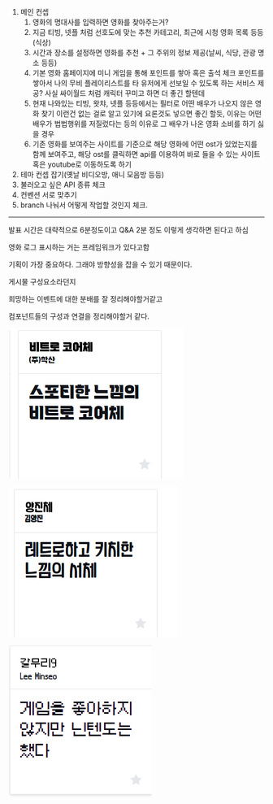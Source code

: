 1. 메인 컨셉
   1. 영화의 명대사를 입력하면 영화를 찾아주는거?
   2. 지금 티빙, 넷플 처럼 선호도에 맞는 추천 카테고리, 최근에 시청 영화 목록 등등 (식상)
   3. 시간과 장소를 설정하면 영화를 추천 + 그 주위의  정보 제공(날씨, 식당, 관광 명소 등등)
   4. 기본 영화 홈페이지에 미니 게임을 통해 포인트를 쌓아 혹은 출석 체크 포인트를 쌓아서 나의 무비 플레이리스트를 타 유저에게 선보일 수 있도록 하는 서비스 제공? 사실 싸이월드 처럼 캐릭터 꾸미고 하면 더 좋긴 할텐데 
   5. 현재 나와있는 티빙, 왓챠, 넷플 등등에서는 필터로 어떤 배우가 나오지 않은 영화 찾기 이런건 없는 걸로 알고 있기에 요론것도 넣으면 좋긴 할듯, 이유는 어떤 배우가 법법행위를 저질렀다는 등의 이유로 그 배우가 나온 영화 소비를 하기 싫을 경우
   6. 기존 영화를 보여주는 사이트를 기준으로 해당 영화에 어떤 ost가 있었는지를 함께 보여주고, 해당 ost를 클릭하면 api를 이용하여 바로 들을 수 있는 사이트 혹은 youtube로 이동하도록 하기 
2. 테마 컨셉 잡기(옛날 비디오방, 애니 모음방 등등)
3. 불러오고 싶은 API 종류 체크
4. 컨벤션 서로 맞추기
5. branch 나눠서 어떻게 작업할 것인지 체크.
   



----



발표 시간은 대략적으로 6분정도이고 Q&A 2분 정도 이렇게 생각하면 된다고 하심





영화 로그 표시하는 거는 프레임워크가 있다고함



기획이 가장 중요하다. 그래야 방향성을 잡을 수 있기 때문이다.



게시물 구성요소라던지 

희망하는 이벤트에 대한 분배를 잘 정리해야할거같고

컴포넌트들의 구성과 연결을 정리해야할거 같다.





![image-20221111163046496](계획.assets/image-20221111163046496.png)



![image-20221111163112493](계획.assets/image-20221111163112493.png)





![image-20221111170003605](계획.assets/image-20221111170003605.png)